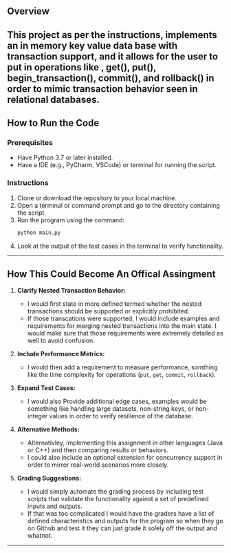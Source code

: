 ## Overview
This project as per the instructions, implements an in memory key value data base with transaction support, and it allows for the user to put in operations like , get(), put(), begin_transaction(), commit(), and rollback() in order to mimic transaction behavior seen in relational databases.
---
## How to Run the Code
### Prerequisites
- Have Python 3.7 or later installed.
- Have a IDE (e.g., PyCharm, VSCode) or terminal for running the script.

### Instructions
1. Clone or download the repository to your local machine.
2. Open a terminal or command prompt and go to the directory containing the script.
3. Run the program using the command:
   ```bash
   python main.py
   ```
4. Look at the output of the test cases in the terminal to verify functionality.

---

## How This Could Become An Offical Assingment

1. **Clarify Nested Transaction Behavior:**
   - I would first state in more defined termed whether the nested transactions should be supported or explicitly prohibited.
   - If those transcations were supported, I would include examples and requirements for merging nested transactions into the main state. I would make sure that those requirements were extremely detailed as well to avoid confusion. 

2. **Include Performance Metrics:**
   - I would then add a requirement to measure performance, somthing like the time complexity for operations (`put`, `get`, `commit`, `rollback`).

3. **Expand Test Cases:**
   - I would also Provide additional edge cases, examples would be something like handling large datasets, non-string keys, or non-integer values in order to verify resilience of the database.

4. **Alternative Methods:**
   - Alternativley, implementing this assignment in other languages (Java or C++) and then comparing results or behaviors.
   - I could also include an optional extension for concurrency support in order to mirror real-world scenarios more closely.

5. **Grading Suggestions:**
   - I would simply automate the grading process by including test scripts that validate the functionality against a set of predefined inputs and outputs.
   - If that was too complicated I would have the graders have a list of defined characteristics and outputs for the program so when they go on Github and test it they can just grade it solely off the output and whatnot. 

---
